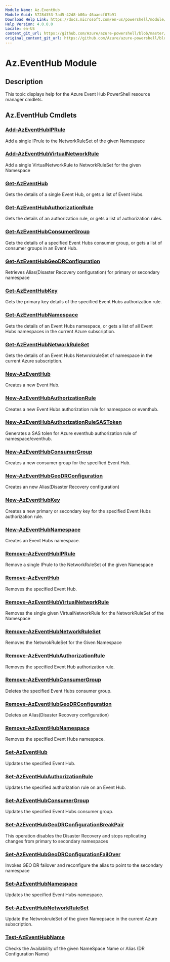 ```yaml
---
Module Name: Az.EventHub
Module Guid: 5728d353-7ad5-42d8-b00a-46aaecf07b91
Download Help Link: https://docs.microsoft.com/en-us/powershell/module/az.eventhub
Help Version: 4.0.0.0
Locale: en-US
content_git_url: https://github.com/Azure/azure-powershell/blob/master/src/EventHub/EventHub/help/Az.EventHub.md
original_content_git_url: https://github.com/Azure/azure-powershell/blob/master/src/EventHub/EventHub/help/Az.EventHub.md
---
```


# Az.EventHub Module
## Description
This topic displays help for the Azure Event Hub PowerShell resource manager cmdlets.

## Az.EventHub Cmdlets
### [Add-AzEventHubIPRule](Add-AzEventHubIPRule.md)
Add a single IPrule to the NetworkRuleSet of the given Namespace

### [Add-AzEventHubVirtualNetworkRule](Add-AzEventHubVirtualNetworkRule.md)
Add a single VirtualNetworkRule to NetworkRuleSet for the given Namespace

### [Get-AzEventHub](Get-AzEventHub.md)
Gets the details of a single Event Hub, or gets a list of Event Hubs.

### [Get-AzEventHubAuthorizationRule](Get-AzEventHubAuthorizationRule.md)
Gets the details of an authorization rule, or gets a list of authorization rules.

### [Get-AzEventHubConsumerGroup](Get-AzEventHubConsumerGroup.md)
Gets the details of a specified Event Hubs consumer group, or gets a list of consumer groups in an Event Hub.

### [Get-AzEventHubGeoDRConfiguration](Get-AzEventHubGeoDRConfiguration.md)
Retrieves Alias(Disaster Recovery configuration) for primary or secondary namespace

### [Get-AzEventHubKey](Get-AzEventHubKey.md)
Gets the primary key details of the specified Event Hubs authorization rule.

### [Get-AzEventHubNamespace](Get-AzEventHubNamespace.md)
Gets the details of an Event Hubs namespace, or gets a list of all Event Hubs namespaces in the current Azure subscription.

### [Get-AzEventHubNetworkRuleSet](Get-AzEventHubNetworkRuleSet.md)
Gets the details of an Event Hubs NetwrokruleSet of namespace in the current Azure subscription.

### [New-AzEventHub](New-AzEventHub.md)
Creates a new Event Hub.

### [New-AzEventHubAuthorizationRule](New-AzEventHubAuthorizationRule.md)
Creates a new Event Hubs authorization rule for namespace or eventhub.

### [New-AzEventHubAuthorizationRuleSASToken](New-AzEventHubAuthorizationRuleSASToken.md)
Generates a SAS tolen for Azure eventhub authorization rule of namespace/eventhub. 

### [New-AzEventHubConsumerGroup](New-AzEventHubConsumerGroup.md)
Creates a new consumer group for the specified Event Hub.

### [New-AzEventHubGeoDRConfiguration](New-AzEventHubGeoDRConfiguration.md)
Creates an new Alias(Disaster Recovery configuration)

### [New-AzEventHubKey](New-AzEventHubKey.md)
Creates a new primary or secondary key for the specified Event Hubs authorization rule.

### [New-AzEventHubNamespace](New-AzEventHubNamespace.md)
Creates an Event Hubs namespace.

### [Remove-AzEventHubIPRule](Remove-AzEventHubIPRule.md)
Remove a single IPrule to the NetworkRuleSet of the given Namespace

### [Remove-AzEventHub](Remove-AzEventHub.md)
Removes the specified Event Hub.

### [Remove-AzEventHubVirtualNetworkRule](Remove-AzEventHubVirtualNetworkRule.md)
Removes the single given VirtualNetworkRule for the NetworkRuleSet of the Namespace

### [Remove-AzEventHubNetworkRuleSet](Remove-AzEventHubNetworkRuleSet.md)
Removes the NetwrokRuleSet for the Given Namespace

### [Remove-AzEventHubAuthorizationRule](Remove-AzEventHubAuthorizationRule.md)
Removes the specified Event Hub authorization rule.

### [Remove-AzEventHubConsumerGroup](Remove-AzEventHubConsumerGroup.md)
Deletes the specified Event Hubs consumer group.

### [Remove-AzEventHubGeoDRConfiguration](Remove-AzEventHubGeoDRConfiguration.md)
Deletes an Alias(Disaster Recovery configuration)

### [Remove-AzEventHubNamespace](Remove-AzEventHubNamespace.md)
Removes the specified Event Hubs namespace.

### [Set-AzEventHub](Set-AzEventHub.md)
Updates the specified Event Hub.

### [Set-AzEventHubAuthorizationRule](Set-AzEventHubAuthorizationRule.md)
Updates the specified authorization rule on an Event Hub.

### [Set-AzEventHubConsumerGroup](Set-AzEventHubConsumerGroup.md)
Updates the specified Event Hubs consumer group.

### [Set-AzEventHubGeoDRConfigurationBreakPair](Set-AzEventHubGeoDRConfigurationBreakPair.md)
This operation disables the Disaster Recovery and stops replicating changes from primary to secondary namespaces

### [Set-AzEventHubGeoDRConfigurationFailOver](Set-AzEventHubGeoDRConfigurationFailOver.md)
Invokes GEO DR failover and reconfigure the alias to point to the secondary namespace

### [Set-AzEventHubNamespace](Set-AzEventHubNamespace.md)
Updates the specified Event Hubs namespace.

### [Set-AzEventHubNetworkRuleSet](Set-AzEventHubNetworkRuleSet.md)
Update the NetwrokruleSet of the given Namepsace in the current Azure subscription.

### [Test-AzEventHubName](Test-AzEventHubName.md)
Checks the Availability of the given NameSpace Name or Alias (DR Configuration Name)

